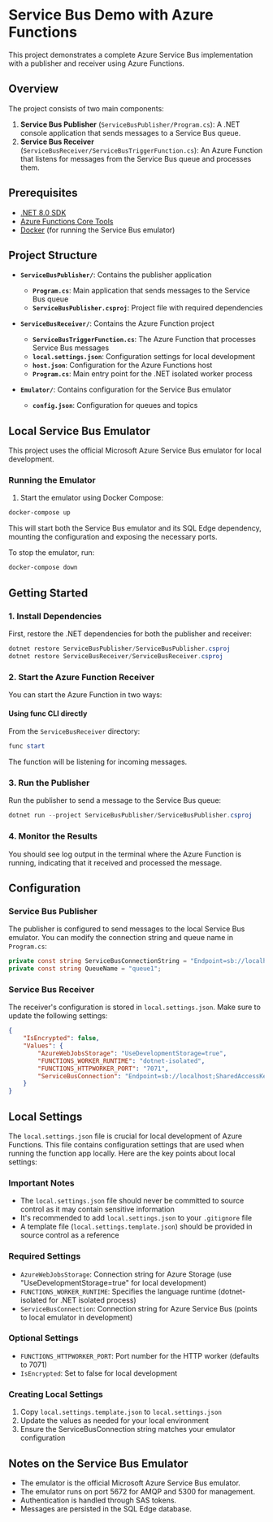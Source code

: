 # Service Bus Demo with Azure Functions

This project demonstrates a complete Azure Service Bus implementation with a publisher and receiver using Azure Functions.

## Overview

The project consists of two main components:

1. **Service Bus Publisher** (`ServiceBusPublisher/Program.cs`): A .NET console application that sends messages to a Service Bus queue.
2. **Service Bus Receiver** (`ServiceBusReceiver/ServiceBusTriggerFunction.cs`): An Azure Function that listens for messages from the Service Bus queue and processes them.

## Prerequisites

- [.NET 8.0 SDK](https://dotnet.microsoft.com/download/dotnet/8.0)
- [Azure Functions Core Tools](https://learn.microsoft.com/en-us/azure/azure-functions/functions-run-local)
- [Docker](https://www.docker.com/products/docker-desktop/) (for running the Service Bus emulator)

## Project Structure

- **`ServiceBusPublisher/`**: Contains the publisher application
    - **`Program.cs`**: Main application that sends messages to the Service Bus queue
    - **`ServiceBusPublisher.csproj`**: Project file with required dependencies

- **`ServiceBusReceiver/`**: Contains the Azure Function project
    - **`ServiceBusTriggerFunction.cs`**: The Azure Function that processes Service Bus messages
    - **`local.settings.json`**: Configuration settings for local development
    - **`host.json`**: Configuration for the Azure Functions host
    - **`Program.cs`**: Main entry point for the .NET isolated worker process

- **`Emulator/`**: Contains configuration for the Service Bus emulator
    - **`config.json`**: Configuration for queues and topics

## Local Service Bus Emulator

This project uses the official Microsoft Azure Service Bus emulator for local development.

### Running the Emulator

1. Start the emulator using Docker Compose:

```powershell
docker-compose up
```

This will start both the Service Bus emulator and its SQL Edge dependency, mounting the configuration and exposing the necessary ports.

To stop the emulator, run:

```powershell
docker-compose down
```

## Getting Started

### 1. Install Dependencies

First, restore the .NET dependencies for both the publisher and receiver:

```powershell
dotnet restore ServiceBusPublisher/ServiceBusPublisher.csproj
dotnet restore ServiceBusReceiver/ServiceBusReceiver.csproj
```

### 2. Start the Azure Function Receiver

You can start the Azure Function in two ways:

#### Using func CLI directly
From the `ServiceBusReceiver` directory:
```powershell
func start
```

The function will be listening for incoming messages.

### 3. Run the Publisher

Run the publisher to send a message to the Service Bus queue:

```powershell
dotnet run --project ServiceBusPublisher/ServiceBusPublisher.csproj
```

### 4. Monitor the Results

You should see log output in the terminal where the Azure Function is running, indicating that it received and processed the message.

## Configuration

### Service Bus Publisher

The publisher is configured to send messages to the local Service Bus emulator. You can modify the connection string and queue name in `Program.cs`:

```csharp
private const string ServiceBusConnectionString = "Endpoint=sb://localhost;SharedAccessKeyName=RootManageSharedAccessKey;SharedAccessKey=SAS_KEY_VALUE;UseDevelopmentEmulator=true;";
private const string QueueName = "queue1";
```

### Service Bus Receiver

The receiver's configuration is stored in `local.settings.json`. Make sure to update the following settings:

```json
{
    "IsEncrypted": false,
    "Values": {
        "AzureWebJobsStorage": "UseDevelopmentStorage=true",
        "FUNCTIONS_WORKER_RUNTIME": "dotnet-isolated",
        "FUNCTIONS_HTTPWORKER_PORT": "7071",
        "ServiceBusConnection": "Endpoint=sb://localhost;SharedAccessKeyName=RootManageSharedAccessKey;SharedAccessKey=SAS_KEY_VALUE;UseDevelopmentEmulator=true;"
    }
}
```

## Local Settings

The `local.settings.json` file is crucial for local development of Azure Functions. This file contains configuration settings that are used when running the function app locally. Here are the key points about local settings:

### Important Notes
- The `local.settings.json` file should never be committed to source control as it may contain sensitive information
- It's recommended to add `local.settings.json` to your `.gitignore` file
- A template file (`local.settings.template.json`) should be provided in source control as a reference

### Required Settings
- `AzureWebJobsStorage`: Connection string for Azure Storage (use "UseDevelopmentStorage=true" for local development)
- `FUNCTIONS_WORKER_RUNTIME`: Specifies the language runtime (dotnet-isolated for .NET isolated process)
- `ServiceBusConnection`: Connection string for Azure Service Bus (points to local emulator in development)

### Optional Settings
- `FUNCTIONS_HTTPWORKER_PORT`: Port number for the HTTP worker (defaults to 7071)
- `IsEncrypted`: Set to false for local development

### Creating Local Settings
1. Copy `local.settings.template.json` to `local.settings.json`
2. Update the values as needed for your local environment
3. Ensure the ServiceBusConnection string matches your emulator configuration

## Notes on the Service Bus Emulator

- The emulator is the official Microsoft Azure Service Bus emulator.
- The emulator runs on port 5672 for AMQP and 5300 for management.
- Authentication is handled through SAS tokens.
- Messages are persisted in the SQL Edge database.